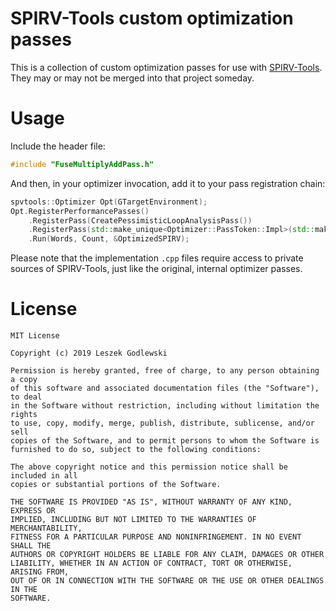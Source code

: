 # SPIRV-Tools custom optimization passes

This is a collection of custom optimization passes for use with [SPIRV-Tools](https://github.com/KhronosGroup/SPIRV-Tools). They may or may not be merged into that project someday.

# Usage

Include the header file:

```cpp
#include "FuseMultiplyAddPass.h"
```

And then, in your optimizer invocation, add it to your pass registration chain:

```cpp
spvtools::Optimizer Opt(GTargetEnvironment);
Opt.RegisterPerformancePasses()
	.RegisterPass(CreatePessimisticLoopAnalysisPass())
	.RegisterPass(std::make_unique<Optimizer::PassToken::Impl>(std::make_unique<spvtools::opt::FuseMultiplyAddPass>()))
	.Run(Words, Count, &OptimizedSPIRV);
```

Please note that the implementation `.cpp` files require access to private sources of SPIRV-Tools, just like the original, internal optimizer passes.

# License

```
MIT License

Copyright (c) 2019 Leszek Godlewski

Permission is hereby granted, free of charge, to any person obtaining a copy
of this software and associated documentation files (the "Software"), to deal
in the Software without restriction, including without limitation the rights
to use, copy, modify, merge, publish, distribute, sublicense, and/or sell
copies of the Software, and to permit persons to whom the Software is
furnished to do so, subject to the following conditions:

The above copyright notice and this permission notice shall be included in all
copies or substantial portions of the Software.

THE SOFTWARE IS PROVIDED "AS IS", WITHOUT WARRANTY OF ANY KIND, EXPRESS OR
IMPLIED, INCLUDING BUT NOT LIMITED TO THE WARRANTIES OF MERCHANTABILITY,
FITNESS FOR A PARTICULAR PURPOSE AND NONINFRINGEMENT. IN NO EVENT SHALL THE
AUTHORS OR COPYRIGHT HOLDERS BE LIABLE FOR ANY CLAIM, DAMAGES OR OTHER
LIABILITY, WHETHER IN AN ACTION OF CONTRACT, TORT OR OTHERWISE, ARISING FROM,
OUT OF OR IN CONNECTION WITH THE SOFTWARE OR THE USE OR OTHER DEALINGS IN THE
SOFTWARE.
```
